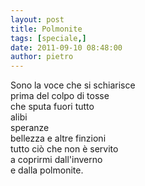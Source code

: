 ```yaml
---
layout: post
title: Polmonite
tags: [speciale,]
date: 2011-09-10 08:48:00
author: pietro
---
```

<div dir="ltr" style="text-align: left">Sono la voce che si schiarisce<br/>prima del colpo di tosse<br/>che sputa fuori tutto<br/>alibi<br/>speranze<br/>bellezza e altre finzioni<br/>tutto ciò che non è servito<br/>a coprirmi dall'inverno<br/>e dalla polmonite.<br/>
